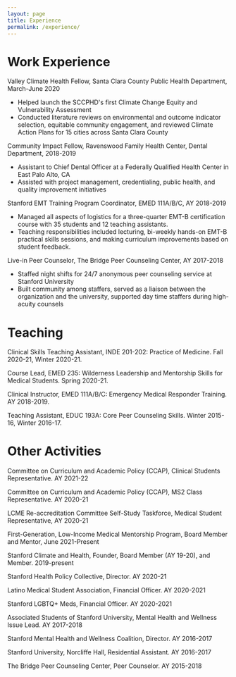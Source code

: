 ```yaml
---
layout: page
title: Experience
permalink: /experience/
---
```


 
# Work Experience
Valley Climate Health Fellow, Santa Clara County Public Health Department, March-June 2020
<ul>
    <li>Helped launch the SCCPHD's first Climate Change Equity and Vulnerability Assessment</li>
    <li>Conducted literature reviews on environmental and outcome indicator selection, equitable community engagement, and reviewed Climate Action Plans for 15 cities across Santa Clara County</li>
    </li>
</ul>


Community Impact Fellow, Ravenswood Family Health Center, Dental Department, 2018-2019 
<ul>
    <li>Assistant to Chief Dental Officer at a Federally Qualified Health Center in East Palo Alto, CA</li>
    <li>Assisted with project management, credentialing, public health, and quality improvement initiatives </li>
    </li>
</ul>

Stanford EMT Training Program Coordinator, EMED 111A/B/C, AY 2018-2019
<ul>
    <li>Managed all aspects of logistics for a three-quarter EMT-B certification course with 35 students and 12 teaching assistants.</li>
    <li>Teaching responsibilities included lecturing, bi-weekly hands-on EMT-B practical skills sessions, and making curriculum improvements based on student feedback.</li>
 </li>
</ul>

Live-in Peer Counselor, The Bridge Peer Counseling Center, AY 2017-2018

<ul>
    <li>Staffed night shifts for 24/7 anonymous peer counseling service at Stanford University</li>
    <li>Built community among staffers, served as a liaison between the organization and the university, supported day time staffers during high-acuity counsels</li>
 </li>
</ul>

# Teaching

Clinical Skills Teaching Assistant, INDE 201-202: Practice of Medicine. Fall 2020-21, Winter 2020-21.

Course Lead, EMED 235: Wilderness Leadership and Mentorship Skills for Medical Students. Spring 2020-21.

Clinical Instructor, EMED 111A/B/C:  Emergency Medical Responder Training. AY 2018-2019.

Teaching Assistant, EDUC 193A: Core Peer Counseling Skills. Winter 2015-16, Winter 2016-17.

# Other Activities

Committee on Curriculum and Academic Policy (CCAP), Clinical Students Representative. AY 2021-22

Committee on Curriculum and Academic Policy (CCAP), MS2 Class Representative. AY 2020-21

LCME Re-accreditation Committee Self-Study Taskforce, Medical Student Representative, AY 2020-21

First-Generation, Low-Income Medical Mentorship Program, Board Member and Mentor, June 2021-Present

Stanford Climate and Health, Founder, Board Member (AY 19-20), and Member. 2019-present

Stanford Health Policy Collective, Director. AY 2020-21

Latino Medical Student Association, Financial Officer. AY 2020-2021

Stanford LGBTQ+ Meds, Financial Officer. AY 2020-2021

Associated Students of Stanford University, Mental Health and Wellness Issue Lead. AY 2017-2018

Stanford Mental Health and Wellness Coalition, Director. AY 2016-2017

Stanford University, Norcliffe Hall, Residential Assistant. AY 2016-2017

The Bridge Peer Counseling Center, Peer Counselor. AY 2015-2018



